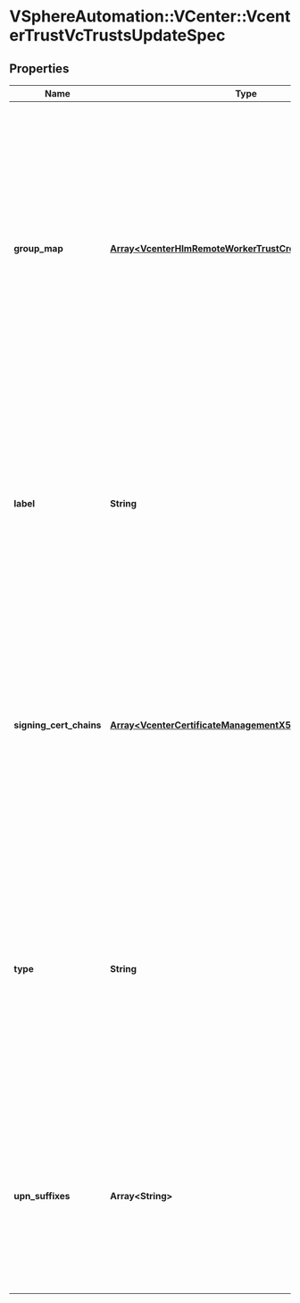 # VSphereAutomation::VCenter::VcenterTrustVcTrustsUpdateSpec

## Properties
Name | Type | Description | Notes
------------ | ------------- | ------------- | -------------
**group_map** | [**Array&lt;VcenterHlmRemoteWorkerTrustCreateSpecGroupMap&gt;**](VcenterHlmRemoteWorkerTrustCreateSpecGroupMap.md) | Mapping of group in existing token to a list of local SSO groups in the local domain for new token. If empty, deletes all existing mappings. Warning: This attribute is part of a new feature in development. It may be changed at any time and may not have all supported functionality implemented. | [optional] 
**label** | **String** | Label of the trust. A non-unique, user-readable label. Warning: This attribute is part of a new feature in development. It may be changed at any time and may not have all supported functionality implemented. | [optional] 
**signing_cert_chains** | [**Array&lt;VcenterCertificateManagementX509CertChain&gt;**](VcenterCertificateManagementX509CertChain.md) | List of signing certificate chains which will replace existing chain. Warning: This attribute is part of a new feature in development. It may be changed at any time and may not have all supported functionality implemented. | [optional] 
**type** | **String** | Type of trust, used to distinguish between different types of domains such as cloud or on-prem. Warning: This attribute is part of a new feature in development. It may be changed at any time and may not have all supported functionality implemented. | [optional] 
**upn_suffixes** | **Array&lt;String&gt;** | Lists the UPN suffixes used in this trust relationship. Warning: This attribute is part of a new feature in development. It may be changed at any time and may not have all supported functionality implemented. | [optional] 


